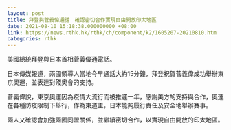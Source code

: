 ```yaml
---
layout: post
title: 拜登與菅義偉通話　確認密切合作實現自由開放印太地區
date: 2021-08-10 15:18:38.000000000 +08:00
link: https://news.rthk.hk/rthk/ch/component/k2/1605207-20210810.htm
categories: rthk
---
```


美國總統拜登與日本首相菅義偉通電話。

日本傳媒報道，兩國領導人當地今早通話大約15分鐘，拜登祝賀菅義偉成功舉辦東京奧運，並表達對殘奧會的支持。

菅義偉說，東京奧運因為疫情大流行而被推遲一年，感謝美方的支持與合作，奧運在各種防疫限制下舉行，作為東道主，日本能夠履行責任及安全地舉辦賽事。

兩人又確認會加強兩國同盟關係，並繼續密切合作，以實現自由開放的印太地區。
